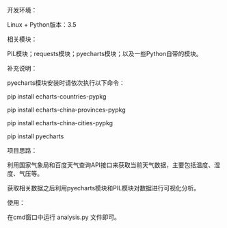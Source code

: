 开发环境：

  Linux + Python版本：3.5

相关模块：

  PIL模块；requests模块；pyecharts模块；以及一些Python自带的模块。

补充说明：

  pyecharts模块安装时请依次执行以下命令：

  pip install echarts-countries-pypkg

  pip install echarts-china-provinces-pypkg

  pip install echarts-china-cities-pypkg

  pip install pyecharts

项目思路：

  利用国家气象局和百度天气查询API接口来获取当前天气数据，主要包括温度、湿度、气压等。

  获取相关数据之后利用pyecharts模块和PIL模块对数据进行可视化分析。

使用：

  在cmd窗口中运行 analysis.py 文件即可。
